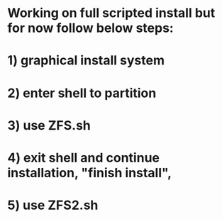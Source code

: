 # Working on full scripted install but for now follow below steps:
# 1) graphical install system
# 2) enter shell to partition
# 3) use ZFS.sh
# 4) exit shell and continue installation, "finish install", <Live CD> 
# 5) use ZFS2.sh

